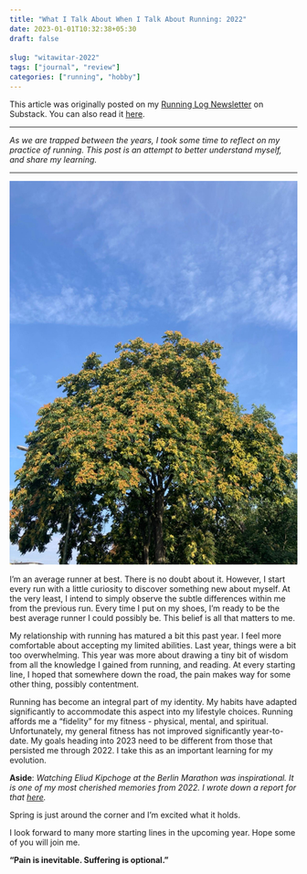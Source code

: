 ```yaml
---
title: "What I Talk About When I Talk About Running: 2022"
date: 2023-01-01T10:32:38+05:30
draft: false

slug: "witawitar-2022" 
tags: ["journal", "review"]
categories: ["running", "hobby"]
---
```


This article was originally posted on my [Running Log Newsletter](https://runnerblues.substack.com/) on Substack. You can also read it [here](https://open.substack.com/pub/runnerblues/p/what-i-talk-about-when-i-talk-about-15f?r=4vzb5&utm_campaign=post&utm_medium=web).

---

*As we are trapped between the years, I took some time to reflect on my practice of running. This post is an attempt to better understand myself, and share my learning.*

---

![August in Berlin](cover.jpg 'August in Berlin')


I’m an average runner at best. There is no doubt about it. However, I start every run with a little curiosity to discover something new about myself. At the very least, I intend to simply observe the subtle differences within me from the previous run. Every time I put on my shoes, I’m ready to be the best average runner I could possibly be. This belief is all that matters to me.

My relationship with running has matured a bit this past year. I feel more comfortable about accepting my limited abilities. Last year, things were a bit too overwhelming. This year was more about drawing a tiny bit of wisdom from all the knowledge I gained from running, and reading. At every starting line, I hoped that somewhere down the road, the pain makes way for some other thing, possibly contentment.

Running has become an integral part of my identity. My habits have adapted significantly to accommodate this aspect into my lifestyle choices. Running affords me a “fidelity” for my fitness - physical, mental, and spiritual. Unfortunately, my general fitness has not improved significantly year-to-date. My goals heading into 2023 need to be different from those that persisted me through 2022. I take this as an important learning for my evolution.

**Aside**: *Watching Eliud Kipchoge at the Berlin Marathon was inspirational. It is one of my most cherished memories from 2022. I wrote down a report for that [here](https://open.substack.com/pub/runnerblues/p/berlin-marathon-2022?r=4vzb5&utm_campaign=post&utm_medium=web).*

Spring is just around the corner and I’m excited what it holds.

I look forward to many more starting lines in the upcoming year.
Hope some of you will join me.

**“Pain is inevitable. Suffering is optional.”**
